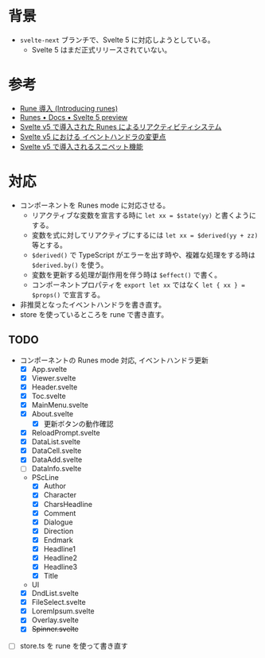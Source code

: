 # 背景

- `svelte-next` ブランチで、Svelte 5 に対応しようとしている。
    - Svelte 5 はまだ正式リリースされていない。

# 参考

- [Rune 導入 (Introducing runes)](https://svelte.jp/blog/runes)
- [Runes • Docs • Svelte 5 preview](https://svelte-5-preview.vercel.app/docs/runes)
- [Svelte v5 で導入された Runes によるリアクティビティシステム](https://azukiazusa.dev/blog/svelte-reactivity-system-with-runes/)
- [Svelte v5 における イベントハンドラの変更点](https://azukiazusa.dev/blog/svelte-v5-event-handlers/)
- [Svelte v5 で導入されるスニペット機能](https://azukiazusa.dev/blog/svelte-v5-snippet-feature/)

# 対応

- コンポーネントを Runes mode に対応させる。
    - リアクティブな変数を宣言する時に `let xx = $state(yy)` と書くようにする。
    - 変数を式に対してリアクティブにするには `let xx = $derived(yy + zz)` 等とする。
    - `$derived()` で TypeScript がエラーを出す時や、複雑な処理をする時は `$derived.by()` を使う。
    - 変数を更新する処理が副作用を伴う時は `$effect()` で書く。
    - コンポーネントプロパティを `export let xx` ではなく `let { xx } = $props()` で宣言する。
- 非推奨となったイベントハンドラを書き直す。
- store を使っているところを rune で書き直す。

## TODO

- コンポーネントの Runes mode 対応, イベントハンドラ更新
    - [x] App.svelte
    - [x] Viewer.svelte
    - [x] Header.svelte
    - [x] Toc.svelte
    - [x] MainMenu.svelte
    - [x] About.svelte
        - [x] 更新ボタンの動作確認
    - [x] ReloadPrompt.svelte
    - [x] DataList.svelte
    - [x] DataCell.svelte
    - [x] DataAdd.svelte
    - [ ] DataInfo.svelte
    - PScLine
        - [x] Author
        - [x] Character
        - [x] CharsHeadline
        - [x] Comment
        - [x] Dialogue
        - [x] Direction
        - [x] Endmark
        - [x] Headline1
        - [x] Headline2
        - [x] Headline3
        - [x] Title
    - UI
    - [x] DndList.svelte
    - [x] FileSelect.svelte
    - [x] LoremIpsum.svelte
    - [x] Overlay.svelte
    - [x] ~~Spinner.svelte~~
- [ ] store.ts を rune を使って書き直す
